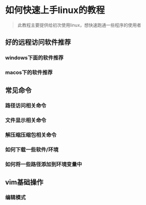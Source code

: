 # 如何快速上手linux的教程

> 此教程主要提供给初次使用linux，想快速跑通一些程序的使用者

## 好的远程访问软件推荐

### windows下面的软件推荐

### macos下的软件推荐

## 常见命令

### 路径访问相关命令

### 文件显示相关命令

### 解压缩压缩包相关命令

### 如何下载一些软件/环境

### 如何将一些路径添加到环境变量中

## vim基础操作

### 编辑模式



